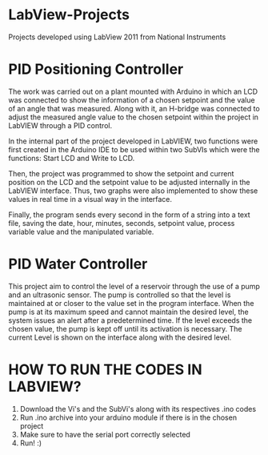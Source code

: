 # LabView-Projects
Projects developed using LabView 2011 from National Instruments

# PID Positioning Controller 
The work was carried out on a plant mounted with Arduino in which an LCD was connected to show the information of a chosen setpoint and the value of an angle that was measured. Along with it, an H-bridge was connected to adjust the measured angle value to the chosen setpoint within the project in LabVIEW through a PID control.

In the internal part of the project developed in LabVIEW, two functions were first created in the Arduino IDE to be used within two SubVIs which were the functions: Start LCD and Write to LCD.

Then, the project was programmed to show the setpoint and current position on the LCD and the setpoint value to be adjusted internally in the LabVIEW interface. Thus, two graphs were also implemented to show these values in real time in a visual way in the interface.

Finally, the program sends every second in the form of a string into a text file, saving the date, hour, minutes, seconds, setpoint value, process variable value and the manipulated variable.

# PID Water Controller
This project aim to control the level of a reservoir through the use of a pump and an ultrasonic sensor. The pump is controlled so that the level is maintained at or closer to the value set in the program interface. When the pump is at its maximum speed and cannot maintain the desired level, the system issues an alert after a predetermined time. 
If the level exceeds the chosen value, the pump is kept off until its activation is necessary. The current Level is shown on the interface along with the desired level.

# HOW TO RUN THE CODES IN LABVIEW?
1) Download the Vi's and the SubVi's along with its respectives .ino codes
2) Run .ino archive into your arduino module if there is in the chosen project
3) Make sure to have the serial port correctly selected
4) Run! :)
